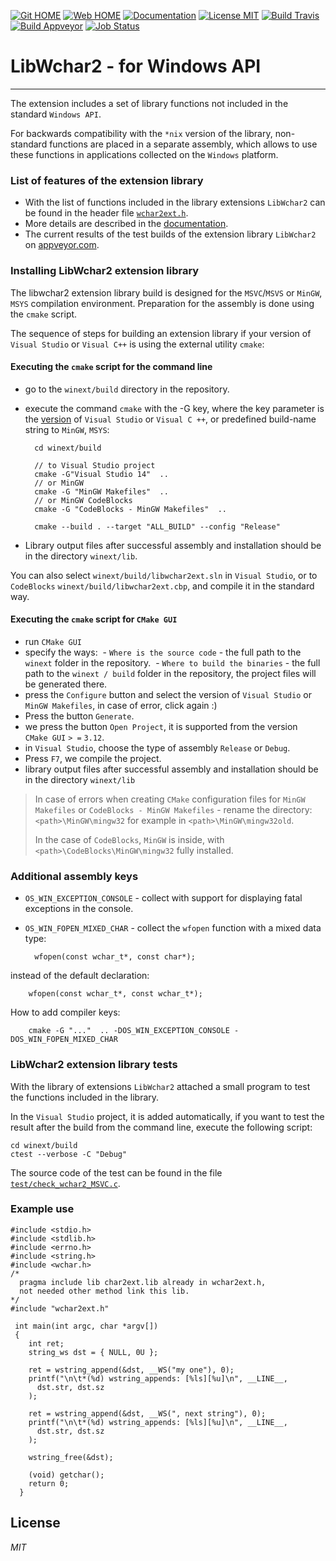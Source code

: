 [![Git HOME](https://img.shields.io/badge/Home-Git-brightgreen.svg?style=flat)](https://github.com/ClnViewer/LibWchar2)
[![Web HOME](https://img.shields.io/badge/Home-Web-brightgreen.svg?style=flat)](https://clnviewer.github.io/LibWchar2)
[![Documentation](https://img.shields.io/badge/Documentation-DOC-brightgreen.svg?style=flat)](https://clnviewer.github.io/LibWchar2/docs/html/wchar2.html)
[![License MIT](https://img.shields.io/badge/License-MIT-brightgreen.svg?style=flat)](https://github.com/ClnViewer/LibWchar2/blob/master/LICENSE)
[![Build Travis](https://travis-ci.com/ClnViewer/LibWchar2.svg)](https://travis-ci.com/ClnViewer/LibWchar2)
[![Build Appveyor](https://ci.appveyor.com/api/projects/status/5s47u3irthu3icqo?svg=true)](https://ci.appveyor.com/project/ClnViewer/libwchar2)
[![Job Status](https://inspecode.rocro.com/badges/github.com/ClnViewer/LibWchar2/status?token=EjhrEOus5kCYzf9OVjBAPrjGFe23VmAQertYJc6gSDM)](https://inspecode.rocro.com/jobs/github.com/ClnViewer/LibWchar2/latest?completed=true)

# LibWchar2 - for Windows API
----------

The extension includes a set of library functions not included in the standard `Windows API`.

For backwards compatibility with the `*nix` version of the library, non-standard functions are placed in a separate assembly, which allows to use these functions in applications collected on the `Windows` platform.

### List of features of the extension library

- With the list of functions included in the library extensions `LibWchar2` can be found in the header file [`wchar2ext.h`](https://github.com/ClnViewer/LibWchar2/blob/master/include/wchar2ext.h).  
- More details are described in the [documentation](https://clnviewer.github.io/LibWchar2/docs/html/wchar2.html).  
- The current results of the test builds of the extension library `LibWchar2` on [appveyor.com](https://ci.appveyor.com/project/ClnViewer/libwchar2).

### Installing LibWchar2 extension library

The libwchar2 extension library build is designed for the `MSVC`/`MSVS` or `MinGW`, `MSYS` compilation environment. Preparation for the assembly is done using the  `cmake` script.

The sequence of steps for building an extension library if your version of `Visual Studio` or `Visual C++` is using the external utility `cmake`:

#### Executing the `cmake` script for the command line

- go to the `winext/build` directory in the repository.
- execute the command `cmake` with the -G key, where the key parameter is the [version](https://cmake.org/cmake/help/v3.4/manual/cmake-generators.7.html#visual-studio-generators) of `Visual Studio` or `Visual C ++`, or predefined build-name string to `MinGW`, `MSYS`:

        cd winext/build

        // to Visual Studio project
        cmake -G"Visual Studio 14"  .. 
        // or MinGW
        cmake -G "MinGW Makefiles"  ..
        // or MinGW CodeBlocks
        cmake -G "CodeBlocks - MinGW Makefiles"  ..

        cmake --build . --target "ALL_BUILD" --config "Release"

- Library output files after successful assembly and installation should be in the directory `winext/lib`.

You can also select `winext/build/libwchar2ext.sln` in `Visual Studio`, or to `CodeBlocks` `winext/build/libwchar2ext.cbp`, and compile it in the standard way.


#### Executing the `cmake` script for `CMake GUI`

- run `CMake GUI`
- specify the ways:
 - `Where is the source code` - the full path to the `winext` folder in the repository.
 - `Where to build the binaries` - the full path to the `winext / build` folder in the repository, the project files will be generated there.
- press the `Configure` button and select the version of `Visual Studio` or `MinGW Makefiles`, in case of error, click again :)
- Press the button `Generate`.
- we press the button `Open Project`, it is supported from the version ` CMake GUI` `> =` `3.12`.
- in `Visual Studio`, choose the type of assembly `Release` or `Debug`.
- Press `F7`, we compile the project.
- library output files after successful assembly and installation should be in the directory `winext/lib`

> In case of errors when creating `CMake` configuration files for `MinGW Makefiles` or `CodeBlocks - MinGW Makefiles` - rename the directory:
`<path>\MinGW\mingw32` for example in `<path>\MinGW\mingw32old`.
>
>In the case of `CodeBlocks`, `MinGW` is inside, with `<path>\CodeBlocks\MinGW\mingw32` fully installed.

### Additional assembly keys

- `OS_WIN_EXCEPTION_CONSOLE` - collect with support for displaying fatal exceptions in the console.
- `OS_WIN_FOPEN_MIXED_CHAR` - collect the `wfopen` function with a mixed data type:

        wfopen(const wchar_t*, const char*);
instead of the default declaration:

        wfopen(const wchar_t*, const wchar_t*);

How to add compiler keys:

        cmake -G "..."  .. -DOS_WIN_EXCEPTION_CONSOLE -DOS_WIN_FOPEN_MIXED_CHAR


### LibWchar2 extension library tests

With the library of extensions `LibWchar2` attached a small program to test the functions included in the library.

In the `Visual Studio` project, it is added automatically, if you want to test the result after the build from the command line, execute the following script:

    cd winext/build
    ctest --verbose -C "Debug"

The source code of the test can be found in the file [`test/check_wchar2_MSVC.c`](https://github.com/ClnViewer/LibWchar2/blob/master/test/check_wchar2_MSVC.c).

### Example use

    #include <stdio.h>
    #include <stdlib.h>
    #include <errno.h>
    #include <string.h>
    #include <wchar.h>
    /*
      pragma include lib char2ext.lib already in wchar2ext.h,
      not needed other method link this lib.
    */
    #include "wchar2ext.h"

     int main(int argc, char *argv[])
     {
        int ret;
        string_ws dst = { NULL, 0U };

        ret = wstring_append(&dst, __WS("my one"), 0);
        printf("\n\t*(%d) wstring_appends: [%ls][%u]\n", __LINE__,
          dst.str, dst.sz
        );

        ret = wstring_append(&dst, __WS(", next string"), 0);
        printf("\n\t*(%d) wstring_appends: [%ls][%u]\n", __LINE__,
          dst.str, dst.sz
        );

        wstring_free(&dst);

        (void) getchar();
        return 0;
      }


## License

_MIT_

